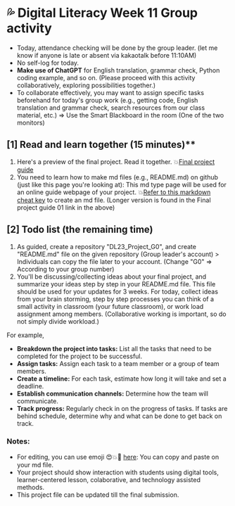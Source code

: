 # 💦 Digital Literacy Week 11 Group activity

+ Today, attendance checking will be done by the group leader. (let me know if anyone is late or absent via kakaotalk before 11:10AM)
+ No self-log for today.
+ **Make use of ChatGPT** for English translation, grammar check, Python coding example, and so on. (Please proceed with this activity collaboratively, exploring possibilities together.)
+ To collaborate effectively, you may want to assign specific tasks beforehand for today's group work (e.g., getting code, English translation and grammar check, search resources from our class material, etc.) => Use the Smart Blackboard in the room (One of the two monitors)

## [1] Read and learn together (15 minutes)**

1. Here's a preview of the final project. Read it together. 💥[Final project guide](https://github.com/MK316/Spring2023/tree/main/DL/DLProject/Readme.md)
2. You need to learn how to make md files (e.g., README.md) on github (just like this page you're looking at): This md type page will be used for an online guide webpage of your project. 💥[Refer to this markdown cheat key](https://www.markdownguide.org/cheat-sheet/) to create an md file. (Longer version is found in the Final project guide 01 link in the above)

## [2] Todo list (the remaining time)

1. As guided, create a repository "DL23_Project_G0", and create "README.md" file on the given repository (Group leader's account) > Individuals can copy the file later to your account. (Change "G0" => According to your group number)
2. You'll be discussing/collecting ideas about your final project, and summarize your ideas step by step in your README.md file. This file should be used for your updates for 3 weeks. For today, collect ideas from your brain storming, step by step processes you can think of a small activity in classroom (your future classroom), or work load assignment among members. (Collaborative working is important, so do not simply divide workload.)

For example,  
+ **Breakdown the project into tasks:** List all the tasks that need to be completed for the project to be successful. 
+ **Assign tasks:** Assign each task to a team member or a group of team members.
+ **Create a timeline:** For each task, estimate how long it will take and set a deadline. 
+ **Establish communication channels:** Determine how the team will communicate. 
+ **Track progress:** Regularly check in on the progress of tasks. If tasks are behind schedule, determine why and what can be done to get back on track.

### Notes:

+ For editing, you can use emoji 😍💥🌱 [here](https://gist.github.com/rxaviers/7360908): You can copy and paste on your md file.
+ Your project should show interaction with students using digital tools, learner-centered lesson, colaborative, and technology assisted methods.
+ This project file can be updated till the final submission.

